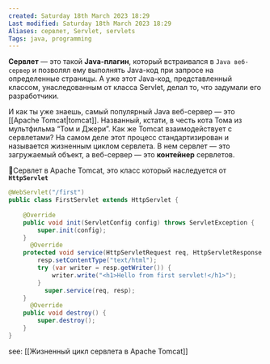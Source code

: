 ```yaml
---
created: Saturday 18th March 2023 18:29
Last modified: Saturday 18th March 2023 18:29
Aliases: сервлет, Servlet, servlets
Tags: java, programming
---
```

**Cервлет** — это такой **Java-плагин**, который встраивался в `Java веб-сервер` и позволял ему выполнять Java-код при запросе на определенные страницы. А уже этот Java-код, представленный классом, унаследованным от класса Servlet, делал то, что задумали его разработчики.

И как ты уже знаешь, самый популярный Java веб-сервер — это [[Apache Tomcat|tomcat]]. Названный, кстати, в честь кота Тома из мультфильма “Том и Джери”.
Как же Tomcat взаимодействует с сервлетами? На самом деле этот процесс стандартизирован и называется жизненным циклом сервлета. В нем сервлет — это загружаемый объект, а веб-сервер — это **контейнер** сервлетов.

📌Сервлет в Apache Tomcat, это класс который наследуется от **`HttpServlet`** 
```java
@WebServlet("/first")  
public class FirstServlet extends HttpServlet {  
  
    @Override  
    public void init(ServletConfig config) throws ServletException {  
        super.init(config);  
    }  
      @Override  
    protected void service(HttpServletRequest req, HttpServletResponse resp) throws ServletException, IOException {  
        resp.setContentType("text/html");  
        try (var writer = resp.getWriter()) {  
            writer.write("<h1>Hello from first servlet!</h1>");  
        }  
          super.service(req, resp);  
    }  
      @Override  
    public void destroy() {  
        super.destroy();  
    }  
}
```


see: [[Жизненный цикл сервлета в Apache Tomcat]]
